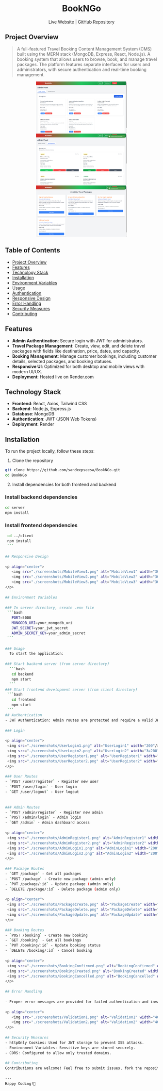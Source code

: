 <h1 align="center">
BookNGo
</h1>
<p align="center"> 
<a href='https://bookngo-client.onrender.com'>Live Website</a> | <a href='https://github.com/sandeepseesa/BookNGo'>GitHub Repository</a> <p>
  
## Project Overview

>A full-featured Travel Booking Content Management System (CMS) built using the MERN stack (MongoDB, Express, React, Node.js). A booking system that allows users to browse, book, and manage travel packages. The platform features separate interfaces for users and administrators, with secure authentication and real-time booking management.

<p align="center">
      <img src="./screenshots/ManagePackage.png" alt="ManagePackage" width="300"/>
      <img src="./screenshots/ManageBooking.png" alt="ManageBooking" width="300"/>
      <img src="./screenshots/UserDashboard.png" alt="UserDashboard" width="300"/>
</p>

## Table of Contents

- [Project Overview](#project-overview)
- [Features](#features)
- [Technology Stack](#technology-stack)
- [Installation](#installation)
- [Environment Variables](#environment-variables)
- [Usage](#usage)
- [Authentication](#authentication)
- [Responsive Design](#responsive-design)
- [Error Handling](#error-handling)
- [Security Measures](#security-measures)
- [Contributing](#contributing)
  
## Features

  - **Admin Authentication**: Secure login with JWT for administrators.
  - **Travel Package Management**: Create, view, edit, and delete travel packages with fields like destination, price, dates, and capacity.
  - **Booking Management**: Manage customer bookings, including customer details, selected packages, and booking statuses.
  - **Responsive UI**: Optimized for both desktop and mobile views with modern UI/UX.
  - **Deployment**: Hosted live on Render.com

## Technology Stack

- **Frontend**: React, Axios, Tailwind CSS
- **Backend**: Node.js, Express.js
- **Database**: MongoDB
- **Authentication**: JWT (JSON Web Tokens)
- **Deployment**: Render

## Installation

To run the project locally, follow these steps:

1. Clone the repository 
  ```bash
  git clone https://github.com/sandeepseesa/BookNGo.git
  cd BookNGo
  ```
2. Install dependencies for both frontend and backend
    
  ### Install backend dependencies  
  ```bash
  cd server
  npm install
  ```
  ### Install frontend dependencies
   ```bash
    cd ../client
    npm install
    ```

## Responsive Design

<p align="center">
      <img src="./screenshots/MobileView1.png" alt="MobileView1" width="300"/>
      <img src="./screenshots/MobileView2.png" alt="MobileView2" width="300"/>
      <img src="./screenshots/MobileView3.png" alt="MobileView3" width="300"/>
</p>
 
## Environment Variables
   
  ### In server directory, create .env file
    ```bash    
      PORT=5000
      MONGODB_URI=your_mongodb_uri
      JWT_SECRET=your_jwt_secret
      ADMIN_SECRET_KEY=your_admin_secret
    ```
  
  ### Usage
     To start the application:
     
  ### Start backend server (from server directory)
     ```bash
      cd backend
      npm start
     ```
  ### Start frontend development server (from client directory)
    ```bash
      cd frontend
      npm start
    ```
## Authentication
- JWT Authentication: Admin routes are protected and require a valid JWT token for access.

  ### Login

<p align="center">
    <img src="./screenshots/UserLogin1.png" alt="UserLogin1" width="200"/>
    <img src="./screenshots/UserLogin2.png" alt="UserLogin2" width="3=200"/>
    <img src="./screenshots/UserRegister1.png" alt="UserRegister1" width="200"/>
    <img src="./screenshots/UserRegister2.png" alt="UserRegister2" width="200"/>
</p>
  
  ### User Routes
  - `POST /user/register` - Register new user
  - `POST /user/login` - User login
  - `GET /user/logout` - User logout


  ### Admin Routes
  - `POST /admin/register` - Register new admin
  - `POST /admin/login` - Admin login
  - `GET /admin` - Admin dashboard access

<p align="center">
    <img src="./screenshots/AdminRegister1.png" alt="AdminRegister1" width="200"/>
    <img src="./screenshots/AdminRegister2.png" alt="AdminRegister2" width="200"/>
    <img src="./screenshots/AdminLogin1.png" alt="AdminLogin1" width="200"/>
    <img src="./screenshots/AdminLogin2.png" alt="AdminLogin2" width="200"/>
</p>
  
  ### Package Routes
  - `GET /package` - Get all packages
  - `POST /package` - Create new package (admin only)
  - `PUT /package/:id` - Update package (admin only)
  - `DELETE /package/:id` - Delete package (admin only)

<p align="center">
    <img src="./screenshots/PackageCreate.png" alt="PackageCreate" width="300"/>
    <img src="./screenshots/PackageDelete.png" alt="PackageDelete" width="300"/>
    <img src="./screenshots/PackageUpdate.png" alt="PackageUpdate" width="300"/>
</p>

  ### Booking Routes
  - `POST /booking` - Create new booking
  - `GET /booking` - Get all bookings
  - `PUT /booking/:id` - Update booking status
  - `DELETE /booking/:id` - Cancel booking

<p align="center">
    <img src="./screenshots/BookingConfirmed.png" alt="BookingConfirmed" width="300"/>
    <img src="./screenshots/BookingCreated.png" alt="BookingCreated" width="300"/>
    <img src="./screenshots/BookingCancelled.png" alt="BookingCancelled" width="300"/>
</p>

## Error Handling

- Proper error messages are provided for failed authentication and invalid operations.

<p align="center">
      <img src="./screenshots/Validation1.png" alt="Validation1" width="400"/>
      <img src="./screenshots/Validation2.png" alt="Validation2" width="400"/>
</p>
  
## Security Measures
- httpOnly Cookies: Used for JWT storage to prevent XSS attacks.
- Environment Variables: Sensitive keys are stored securely.
- CORS: Configured to allow only trusted domains.

## Contributing
Contributions are welcome! Feel free to submit issues, fork the repository, and send pull requests.

---
Happy Coding!🚀
